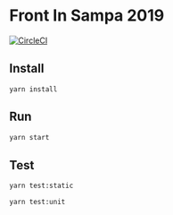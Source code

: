 # Front In Sampa 2019

[![CircleCI](https://circleci.com/gh/frontinsampa/frontinsampa.github.io.svg?style=svg)](https://circleci.com/gh/frontinsampa/frontinsampa.github.io)

## Install

```
yarn install
```

## Run

```sh
yarn start
```

## Test

```sh
yarn test:static
```

```sh
yarn test:unit
```
